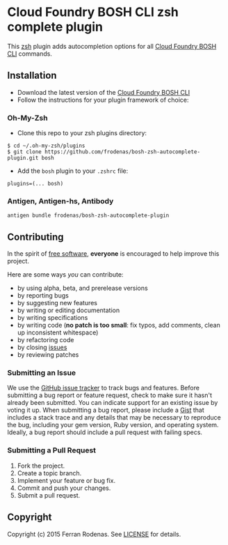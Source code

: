 # Cloud Foundry BOSH CLI zsh complete plugin

This [zsh](http://www.zsh.org/) plugin adds autocompletion options for all [Cloud Foundry BOSH CLI](http://bosh.io/docs/bosh-cli.html) commands.

## Installation

* Download the latest version of the [Cloud Foundry BOSH CLI](http://bosh.io/docs/bosh-cli.html)
* Follow the instructions for your plugin framework of choice:

### Oh-My-Zsh

* Clone this repo to your zsh plugins directory:

```
$ cd ~/.oh-my-zsh/plugins
$ git clone https://github.com/frodenas/bosh-zsh-autocomplete-plugin.git bosh
```

* Add the `bosh` plugin to your `.zshrc` file:

```
plugins=(... bosh)
```

### Antigen, Antigen-hs, Antibody

```
antigen bundle frodenas/bosh-zsh-autocomplete-plugin
```

## Contributing

In the spirit of [free software](http://www.fsf.org/licensing/essays/free-sw.html), **everyone** is encouraged to help improve this project.

Here are some ways *you* can contribute:

* by using alpha, beta, and prerelease versions
* by reporting bugs
* by suggesting new features
* by writing or editing documentation
* by writing specifications
* by writing code (**no patch is too small**: fix typos, add comments, clean up inconsistent whitespace)
* by refactoring code
* by closing [issues](https://github.com/frodenas/bosh-zsh-autocomplete-plugin/issues)
* by reviewing patches

### Submitting an Issue
We use the [GitHub issue tracker](https://github.com/frodenas/bosh-zsh-autocomplete-plugin/issues) to track bugs and features.
Before submitting a bug report or feature request, check to make sure it hasn't already been submitted. You can indicate
support for an existing issue by voting it up. When submitting a bug report, please include a
[Gist](http://gist.github.com/) that includes a stack trace and any details that may be necessary to reproduce the bug,
including your gem version, Ruby version, and operating system. Ideally, a bug report should include a pull request with
 failing specs.

### Submitting a Pull Request

1. Fork the project.
2. Create a topic branch.
3. Implement your feature or bug fix.
4. Commit and push your changes.
5. Submit a pull request.

## Copyright

Copyright (c) 2015 Ferran Rodenas. See [LICENSE](https://github.com/frodenas/bosh-zsh-autocomplete-plugin/blob/master/LICENSE) for details.
